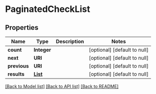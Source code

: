 # PaginatedCheckList
## Properties

Name | Type | Description | Notes
------------ | ------------- | ------------- | -------------
**count** | **Integer** |  | [optional] [default to null]
**next** | **URI** |  | [optional] [default to null]
**previous** | **URI** |  | [optional] [default to null]
**results** | [**List**](Check.md) |  | [optional] [default to null]

[[Back to Model list]](../index.md#documentation-for-models) [[Back to API list]](../index.md#documentation-for-api-endpoints) [[Back to README]](../index.md)

